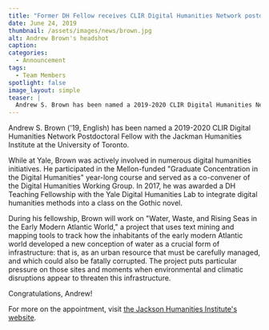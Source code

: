 ```yaml
---
title: "Former DH Fellow receives CLIR Digital Humanities Network postdoctoral appointment"
date: June 24, 2019
thumbnail: /assets/images/news/brown.jpg
alt: Andrew Brown's headshot
caption:
categories:
  - Announcement
tags:
  - Team Members
spotlight: false
image_layout: simple
teaser: |
  Andrew S. Brown has been named a 2019-2020 CLIR Digital Humanities Network Postdoctoral Fellow with the Jackman Humanities Institute. Brown graduated from Yale with a PhD in English in May. 
---
```

Andrew S. Brown ('19, English) has been named a 2019-2020 CLIR Digital Humanities Network Postdoctoral Fellow with the Jackman Humanities Institute at the University of Toronto.

While at Yale, Brown was actively involved in numerous digital humanities initiatives. He participated in the Mellon-funded "Graduate Concentration in the Digital Humanities" year-long course and served as a co-convener of the Digital Humanities Working Group. In 2017, he was awarded a DH Teaching Fellowship with the Yale Digital Humanities Lab to integrate digital humanities methods into a class on the Gothic novel. 

During his fellowship, Brown will work on "Water, Waste, and Rising Seas in the Early Modern Atlantic World," a project that uses text mining and mapping tools to track how the inhabitants of the early modern Atlantic world developed a new conception of water as a crucial form of infrastructure: that is, as an urban resource that must be carefully managed, and which could also be fatally corrupted. The project puts particular pressure on those sites and moments when environmental and climatic disruptions appear to threaten this infrastructure.

Congratulations, Andrew!

For more on the appointment, visit <a href='https://humanities.utoronto.ca/announcements/clir-digital-humanities-network-postdoctoral-fellow-2019-2020' target='_blank'>the Jackson Humanities Institute's website</a>.
